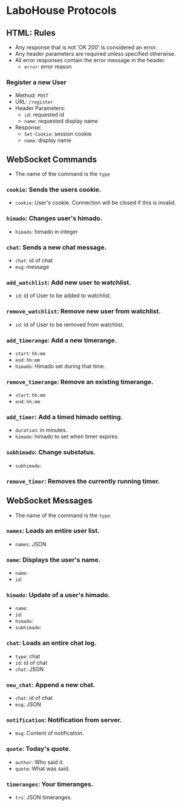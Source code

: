 # LaboHouse Protocols

## HTML: Rules
  * Any response that is not 'OK 200' is considered an error.
  * Any header parameters are required unless specified otherwise.
  * All error responses contain the error message in the header.
    * `error`: error reason

### Register a new User
  * Method: `POST`
  * URL: `/register`
  * Header Parameters:
    * `id`: requested id
    * `name`: requested display name
  * Response:
    * `Set-Cookie`: session cookie
    * `name`: display name

## WebSocket Commands
  * The name of the command is the `type`

### `cookie`: Sends the users cookie.
  * `cookie`: User's cookie. Connection will be closed if this is invalid.

### `himado`: Changes user's himado.
  * `himado`: himado in integer

### `chat`: Sends a new chat message.
  * `chat`: id of chat
  * `msg`: message

### `add_watchlist`: Add new user to watchlist.
  * `id`: id of User to be added to watchlist.

### `remove_watchlist`: Remove new user from watchlist.
  * `id`: id of User to be removed from watchlist.

### `add_timerange`: Add a new timerange.
  * `start`: `hh:mm`
  * `end`: `hh:mm`
  * `himado`: Himado set during that time.

### `remove_timerange`: Remove an existing timerange.
  * `start`: `hh:mm`
  * `end`: `hh:mm`

### `add_timer`: Add a timed himado setting.
  * `duration`: in minutes.
  * `himado`: himado to set when timer expires.

### `subhimado`: Change substatus.
  * `subhimado`:

### `remove_timer`: Removes the currently running timer.

## WebSocket Messages
  * The name of the command is the `type`.

### `names`: Loads an entire user list.
  * `names`: JSON

### `name`: Displays the user's name.
  * `name`:
  * `id`:

### `himado`: Update of a user's himado.
  * `name`:
  * `id`:
  * `himado`:
  * `subhimado`:

### `chat`: Loads an entire chat log.
  * `type`: chat
  * `id`: id of chat
  * `chat`: JSON

### `new_chat`: Append a new chat.
  * `chat`: id of chat
  * `msg`: JSON

### `notification`: Notification from server.
  * `msg`: Content of notification.

### `quote`: Today's quote.
  * `author`: Who said it.
  * `quote`: What was said.

### `timeranges`: Your timeranges.
  * `trs`: JSON timeranges.
